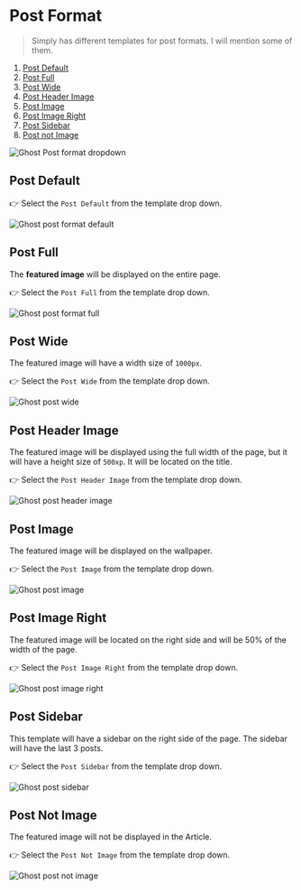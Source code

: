 # Post Format

> Simply has different templates for post formats. I will mention some of them.

1. [Post Default](#post-default)
2. [Post Full](#post-full)
3. [Post Wide](#post-wide)
4. [Post Header Image](#post-header-image)
5. [Post Image](#post-image)
6. [Post Image Right](#post-image-right)
7. [Post Sidebar](#post-sidebar)
8. [Post not Image](#post-not-image)

![Ghost Post format dropdown](https://user-images.githubusercontent.com/10253167/104851634-40dd2080-58c4-11eb-8dc9-23912d907ddf.jpg)

## Post Default

👉 Select the `Post Default` from the template drop down.

![Ghost post format default](https://user-images.githubusercontent.com/10253167/104851022-623c0d80-58c0-11eb-95f1-7e9df5c96f61.jpg)

## Post Full

The **featured image** will be displayed on the entire page.

👉 Select the `Post Full` from the template drop down.

![Ghost post format full](https://user-images.githubusercontent.com/10253167/104851815-3d966480-58c5-11eb-97a1-dcee152271f7.jpg)

## Post Wide

The featured image will have a width size of `1000px`.

👉 Select the `Post Wide` from the template drop down.

![Ghost post wide](https://user-images.githubusercontent.com/10253167/104943421-bbb94080-5983-11eb-8614-5022f71134fc.jpg)

## Post Header Image

The featured image will be displayed using the full width of the page, but it will have a height size of `500xp`. It will be located on the title.

👉 Select the `Post Header Image` from the template drop down.

![Ghost post header image](https://user-images.githubusercontent.com/10253167/104941664-5bc19a80-5981-11eb-96d0-30c8c132fccd.jpg)

## Post Image

The featured image will be displayed on the wallpaper.

👉 Select the `Post Image` from the template drop down.

![Ghost post image](https://user-images.githubusercontent.com/10253167/104942057-ed310c80-5981-11eb-9222-a451fc9fd50b.jpg)

## Post Image Right

The featured image will be located on the right side and will be 50% of the width of the page.

👉 Select the `Post Image Right` from the template drop down.

![Ghost post  image right](https://user-images.githubusercontent.com/10253167/104942430-73e5e980-5982-11eb-8df9-b33e6aee8da9.jpg)

## Post Sidebar

This template will have a sidebar on the right side of the page. The sidebar will have the last 3 posts.

👉 Select the `Post Sidebar` from the template drop down.

![Ghost post sidebar](https://user-images.githubusercontent.com/10253167/104943199-60874e00-5983-11eb-85f5-e138bf4fc2eb.jpg)

## Post Not Image

The featured image will not be displayed in the Article.

👉 Select the `Post Not Image` from the template drop down.

![Ghost post  not image](https://user-images.githubusercontent.com/10253167/104942891-fb335d00-5982-11eb-8c6d-db55cdb091d0.jpg)
